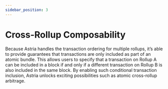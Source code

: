 ```yaml
---
sidebar_position: 3
---
```


# Cross-Rollup Composability

<!--@include: ./../components/_deployment-instructions-redirect.md-->

Because Astria handles the transaction ordering for multiple rollups, it’s able
to provide guarantees that transactions are only included as part of an atomic
bundle. This allows users to specify that a transaction on Rollup A can be
included in a block if and only if a different transaction on Rollup B is also
included in the same block. By enabling such conditional transaction inclusion,
Astria unlocks exciting possibilities such as atomic cross-rollup arbitrage.
